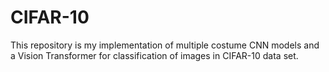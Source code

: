 # CIFAR-10

This repository is my implementation of multiple costume CNN models and a Vision Transformer for classification of images in CIFAR-10 data set.
